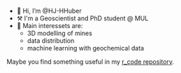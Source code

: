 - 👋 Hi, I’m @HJ-HHuber
- ⚒️ I'm a Geoscientist and PhD student @ MUL 
- 👀 Main interessets are:
  - 3D modelling of mines
  - data distribution
  - machine learning with geochemical data

Maybe you find something useful in my [r_code repository](https://github.com/HJ-HHuber/r_code).

<!---
HJ-HHuber/HJ-HHuber is a ✨ special ✨ repository because its `README.md` (this file) appears on your GitHub profile.
You can click the Preview link to take a look at your changes.
--->
